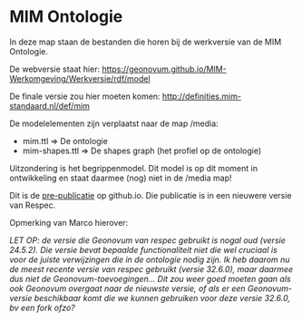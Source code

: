 # MIM Ontologie


In deze map staan de bestanden die horen bij de werkversie van de MIM Ontologie.

De webversie staat hier:
<https://geonovum.github.io/MIM-Werkomgeving/Werkversie/rdf/model>

De finale versie zou hier moeten komen:
<http://definities.mim-standaard.nl/def/mim>

De modelelementen zijn verplaatst naar de map /media:
- mim.ttl => De ontologie
- mim-shapes.ttl => De shapes graph (het profiel op de ontologie)

Uitzondering is het begrippenmodel. Dit model is op dit moment in ontwikkeling en staat daarmee (nog) niet in de /media map!

Dit is de [pre-publicatie](https://geonovum.github.io/MIM-Werkomgeving/Werkversie/rdf/model) op github.io. Die publicatie is in een nieuwere versie van Respec.

Opmerking van Marco hierover:

*LET OP: de versie die Geonovum van respec gebruikt is nogal oud (versie 24.5.2). Die versie bevat bepaalde functionaliteit niet die wel cruciaal is voor de juiste verwijzingen die in de ontologie nodig zijn. Ik heb daarom nu de meest recente versie van respec gebruikt (versie 32.6.0), maar daarmee dus niet de Geonovum-toevoegingen…  Dit zou weer goed moeten gaan als ook Geonovum overgaat naar de nieuwste versie, of als er een Geonovum-versie beschikbaar komt die we kunnen gebruiken voor deze versie 32.6.0, bv een fork ofzo?*

